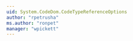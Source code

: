 ```yaml
---
uid: System.CodeDom.CodeTypeReferenceOptions
author: "rpetrusha"
ms.author: "ronpet"
manager: "wpickett"
---
```


